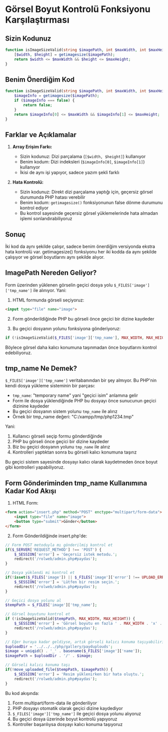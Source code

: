 # Görsel Boyut Kontrolü Fonksiyonu Karşılaştırması

## Sizin Kodunuz
```php
function isImageSizeValid(string $imagePath, int $maxWidth, int $maxHeight): bool {
    [$width, $height] = getimagesize($imagePath);
    return $width <= $maxWidth && $height <= $maxHeight;
}
```

## Benim Önerdiğim Kod
```php
function isImageSizeValid(string $imagePath, int $maxWidth, int $maxHeight): bool {
    $imageInfo = getimagesize($imagePath);
    if ($imageInfo === false) {
        return false;
    }
    return $imageInfo[0] <= $maxWidth && $imageInfo[1] <= $maxHeight;
}
```

## Farklar ve Açıklamalar

1. **Array Erişim Farkı:**
   - Sizin kodunuz: Dizi parçalama (`[$width, $height]`) kullanıyor
   - Benim kodum: Dizi indeksleri (`$imageInfo[0]`, `$imageInfo[1]`) kullanıyor
   - İkisi de aynı işi yapıyor, sadece yazım şekli farklı

2. **Hata Kontrolü:**
   - Sizin kodunuz: Direkt dizi parçalama yaptığı için, geçersiz görsel durumunda PHP hatası verebilir
   - Benim kodum: `getimagesize()` fonksiyonunun false dönme durumunu kontrol ediyor
   - Bu kontrol sayesinde geçersiz görsel yüklemelerinde hata almadan işlemi sonlandırabiliyoruz

## Sonuç
İki kod da aynı şekilde çalışır, sadece benim önerdiğim versiyonda ekstra hata kontrolü var. getimagesize() fonksiyonu her iki kodda da aynı şekilde çalışıyor ve görsel boyutlarını aynı şekilde alıyor.

## ImagePath Nereden Geliyor?

Form üzerinden yüklenen görselin geçici dosya yolu `$_FILES['image']['tmp_name']` ile alınıyor. Yani:

1. HTML formunda görseli seçiyoruz:
```html
<input type="file" name="image">
```

2. Form gönderildiğinde PHP bu görseli önce geçici bir dizine kaydeder

3. Bu geçici dosyanın yolunu fonksiyona gönderiyoruz:
```php
if (!isImageSizeValid($_FILES['image']['tmp_name'], MAX_WIDTH, MAX_HEIGHT))
```

Böylece görsel daha kalıcı konumuna taşınmadan önce boyutlarını kontrol edebiliyoruz.

## tmp_name Ne Demek?

`$_FILES['image']['tmp_name']` veritabanından bir şey almıyor. Bu PHP'nin kendi dosya yükleme sisteminin bir parçası:

- `tmp_name`: "temporary name" yani "geçici isim" anlamına gelir
- Form ile dosya yüklendiğinde PHP bu dosyayı önce sunucunun geçici dizinine kaydeder
- Bu geçici dosyanın sistem yolunu `tmp_name` ile alırız
- Örnek bir tmp_name değeri: "C:/xampp/tmp/php1234.tmp"

Yani:
1. Kullanıcı görseli seçip formu gönderdiğinde
2. PHP bu görseli önce geçici bir dizine kaydeder
3. Biz bu geçici dosyanın yolunu `tmp_name` ile alırız
4. Kontrolleri yaptıktan sonra bu görseli kalıcı konumuna taşırız

Bu geçici sistem sayesinde dosyayı kalıcı olarak kaydetmeden önce boyut gibi kontrolleri yapabiliyoruz.

## Form Gönderiminden tmp_name Kullanımına Kadar Kod Akışı

1. HTML Form:
```html
<form action="insert.php" method="POST" enctype="multipart/form-data">
    <input type="file" name="image">
    <button type="submit">Gönder</button>
</form>
```

2. Form Gönderildiğinde insert.php'de:
```php
// Form POST metoduyla mı gönderilmiş kontrol et
if($_SERVER['REQUEST_METHOD'] !== 'POST') {
    $_SESSION['error'] = 'Geçersiz istek metodu.';
    redirect('/rolweb/admin.php#paydas');
}

// Dosya yüklendi mi kontrol et
if(!isset($_FILES['image']) || $_FILES['image']['error'] !== UPLOAD_ERR_OK) {
    $_SESSION['error'] = 'Lütfen bir resim seçin.';
    redirect('/rolweb/admin.php#paydas');
}

// Geçici dosya yolunu al
$tempPath = $_FILES['image']['tmp_name'];

// Görsel boyutunu kontrol et
if (!isImageSizeValid($tempPath, MAX_WIDTH, MAX_HEIGHT)) {
    $_SESSION['error'] = 'Görsel boyutu en fazla ' . MAX_WIDTH . 'x' . MAX_HEIGHT . ' piksel olabilir.';
    redirect('/rolweb/admin.php#paydas');
}

// Eğer buraya kadar geldiyse, artık görseli kalıcı konuma taşıyabiliriz
$uploadDir = '../../../php/gallery/payduplouds';
$image = uniqid() . '_' . basename($_FILES['image']['name']);
$imagePath = $uploadDir . '/' . $image;

// Görseli kalıcı konuma taşı
if(!move_uploaded_file($tempPath, $imagePath)) {
    $_SESSION['error'] = 'Resim yüklenirken bir hata oluştu.';
    redirect('/rolweb/admin.php#paydas');
}
```

Bu kod akışında:
1. Form multipart/form-data ile gönderiliyor
2. PHP dosyayı otomatik olarak geçici dizine kaydediyor
3. `$_FILES['image']['tmp_name']` ile geçici dosya yolunu alıyoruz
4. Bu geçici dosya üzerinde boyut kontrolü yapıyoruz
5. Kontroller başarılıysa dosyayı kalıcı konuma taşıyoruz
